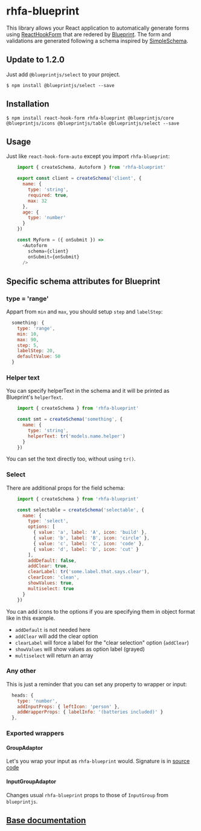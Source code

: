 # rhfa-blueprint

This library allows your React application to automatically generate forms using [ReactHookForm](https://react-hook-form.com/) that are redered by [Blueprint](https://blueprintjs.com/). The form and validations are generated following a schema inspired by [SimpleSchema](https://github.com/aldeed/simple-schema-js).

## Update to 1.2.0

Just add `@blueprintjs/select` to your project.

    $ npm install @blueprintjs/select --save

## Installation

    $ npm install react-hook-form rhfa-blueprint @blueprintjs/core @blueprintjs/icons @blueprintjs/table @blueprintjs/select --save

## Usage

Just like `react-hook-form-auto` except you import `rhfa-blueprint`:

```javascript
    import { createSchema, Autoform } from 'rhfa-blueprint'

    export const client = createSchema('client', {
      name: {
        type: 'string',
        required: true,
        max: 32
      },
      age: {
        type: 'number'
      }
    })

    const MyForm = ({ onSubmit }) =>
      <Autoform
        schema={client}
        onSubmit={onSubmit}
      />
```

## Specific schema attributes for Blueprint

### type = 'range'

Appart from `min` and `max`, you should setup `step` and `labelStep`:

```javascript
  something: {
    type: 'range',
    min: 10,
    max: 90,
    step: 5,
    labelStep: 20,
    defaultValue: 50
  }
```

### Helper text

You can specify helperText in the schema and it will be printed as Blueprint's `helperText`.

```javascript
    import { createSchema } from 'rhfa-blueprint'

    const smt = createSchema('something', {
      name: {
        type: 'string',
        helperText: tr('models.name.helper')
      }
    })
```

You can set the text directly too, without using `tr()`.

### Select

There are additional props for the field schema:

```javascript
    import { createSchema } from 'rhfa-blueprint'

    const selectable = createSchema('selectable', {
      name: {
        type: 'select',
        options: [
          { value: 'a', label: 'A', icon: 'build' },
          { value: 'b', label: 'B', icon: 'circle' },
          { value: 'c', label: 'C', icon: 'code' },
          { value: 'd', label: 'D', icon: 'cut' }
        ],
        addDefault: false,
        addClear: true,
        clearLabel: tr('some.label.that.says.clear'),
        clearIcon: 'clean',
        showValues: true,
        multiselect: true
      }
    })
```

You can add icons to the options if you are specifying them in object format like in this example.

* `addDefault` is not needed here
* `addClear` will add the clear option
* `clearLabel` will force a label for the "clear selection" option (`addClear`)
* `showValues` will show values as option label (grayed)
* `multiselect` will return an array

### Any other

This is just a reminder that you can set any property to wrapper or input:

```javascript
  heads: {
    type: 'number',
    addInputProps: { leftIcon: 'person' },
    addWrapperProps: { labelInfo: '(batteries included)' }
  },
```

### Exported wrappers

#### GroupAdaptor

Let's you wrap your input as `rhfa-blueprint` would. Signature is in [source code](src/components/GroupAdaptor.jsx)

#### InputGroupAdaptor

Changes usual `rhfa-blueprint` props to those of `InputGroup` from `blueprintjs`.

## [Base documentation](https://github.com/dgonz64/react-hook-form-auto)

